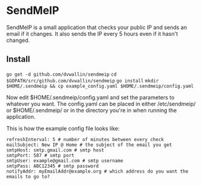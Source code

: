 # SendMeIP
SendMeIP is a small application that checks your public IP and sends an email if it changes. It also sends the IP every 5 hours even if it hasn't changed.

## Install
```go get -d github.com/dvwallin/sendmeip``` 
```cd $GOPATH/src/github.com/dvwallin/sendmeip```
```go install```
```mkdir $HOME/.sendmeip && cp example_config.yaml $HOME/.sendmeip/config.yaml```

Now edit $HOME/.sendmeip/config.yaml and set the parameters to whatever you want.
The config.yaml can be placed in either /etc/sendmeip/ or $HOME/.sendmeip/ or in the directory you're in when running the application.

This is how the example config file looks like: 
```
refreshInterval: 5 # number of minutes between every check
mailSubject: New IP @ Home # the subject of the email you get
smtpHost: smtp.gmail.com # smtp host
smtpPort: 587 # smtp port
smtpUser: example@gmail.com # smtp username
smtpPass: ABC12345 # smtp password
notifyAddr: myEmailAddr@example.org # which address do you want the emails to go to?
```
